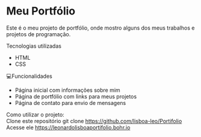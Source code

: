 # Meu Portfólio
Este é o meu projeto de portfólio, onde mostro alguns dos meus trabalhos e projetos de programação.

Tecnologias utilizadas <br/>
- HTML
- CSS

 💻Funcionalidades <br/>
 
- Página inicial com informações sobre mim
- Página de portfólio com links para meus projetos
- Página de contato  para envio de mensagens

Como utilizar o projeto: <br/>
Clone este repositório
 git clone https://github.com/lisboa-leo/Portifolio
Acesse ele
 https://leonardolisboaportifolio.bohr.io
